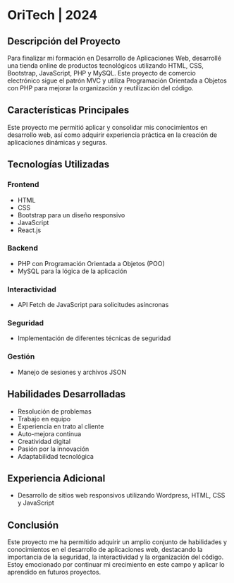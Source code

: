 # OriTech | 2024

## Descripción del Proyecto

Para finalizar mi formación en Desarrollo de Aplicaciones Web, desarrollé una tienda online de productos tecnológicos utilizando HTML, CSS, Bootstrap, JavaScript, PHP y MySQL. Este proyecto de comercio electrónico sigue el patrón MVC y utiliza Programación Orientada a Objetos con PHP para mejorar la organización y reutilización del código.

## Características Principales

Este proyecto me permitió aplicar y consolidar mis conocimientos en desarrollo web, así como adquirir experiencia práctica en la creación de aplicaciones dinámicas y seguras.

## Tecnologías Utilizadas

### Frontend
- HTML
- CSS
- Bootstrap para un diseño responsivo
- JavaScript
- React.js

### Backend
- PHP con Programación Orientada a Objetos (POO)
- MySQL para la lógica de la aplicación

### Interactividad
- API Fetch de JavaScript para solicitudes asíncronas

### Seguridad
- Implementación de diferentes técnicas de seguridad

### Gestión
- Manejo de sesiones y archivos JSON

## Habilidades Desarrolladas

- Resolución de problemas
- Trabajo en equipo
- Experiencia en trato al cliente
- Auto-mejora continua
- Creatividad digital
- Pasión por la innovación
- Adaptabilidad tecnológica

## Experiencia Adicional

- Desarrollo de sitios web responsivos utilizando Wordpress, HTML, CSS y JavaScript

## Conclusión

Este proyecto me ha permitido adquirir un amplio conjunto de habilidades y conocimientos en el desarrollo de aplicaciones web, destacando la importancia de la seguridad, la interactividad y la organización del código. Estoy emocionado por continuar mi crecimiento en este campo y aplicar lo aprendido en futuros proyectos.
